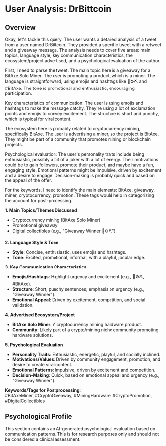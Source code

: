 # User Analysis: DrBittcoin

## Overview

<think>
Okay, let's tackle this query. The user wants a detailed analysis of a tweet from a user named DrBittcoin. They provided a specific tweet with a retweet and a giveaway message. The analysis needs to cover five areas: main topics, language style, key communication characteristics, the ecosystem/project advertised, and a psychological evaluation of the author.

First, I need to parse the tweet. The main topic here is a giveaway for a BitAxe Solo Miner. The user is promoting a product, which is a miner. The language is straightforward, using emojis and hashtags like 🤠⚙️⛏️ and #BitAxe. The tone is promotional and enthusiastic, encouraging participation.

Key characteristics of communication: The user is using emojis and hashtags to make the message catchy. They're using a lot of exclamation points and emojis to convey excitement. The structure is short and punchy, which is typical for viral content.

The ecosystem here is probably related to cryptocurrency mining, specifically BitAxe. The user is advertising a miner, so the project is BitAxe. They might be part of a community that promotes mining or blockchain projects.

Psychological evaluation: The user's personality traits include being enthusiastic, possibly a bit of a joker with a lot of energy. Their motivations could be to gain followers, promote their product, and maybe have a fun, engaging style. Emotional patterns might be impulsive, driven by excitement and a desire to engage. Decision-making is probably quick and based on the appeal of the offer.

For the keywords, I need to identify the main elements: BitAxe, giveaway, miner, cryptocurrency, promotion. These tags would help in categorizing the account for post-processing.
</think>

**1. Main Topics/Themes Discussed**  
- Cryptocurrency mining (BitAxe Solo Miner)  
- Promotional giveaway  
- Digital collectibles (e.g., "Giveaway Winner 🤠⚙️⛏️")  

**2. Language Style & Tone**  
- **Style**: Concise, enthusiastic, uses emojis and hashtags.  
- **Tone**: Excited, promotional, informal, with a playful, jocular edge.  

**3. Key Communication Characteristics**  
- **Emojis/Hashtags**: Highlight urgency and excitement (e.g., 🤠⚙️⛏️, #BitAxe).  
- **Structure**: Short, punchy sentences; emphasis on urgency (e.g., "Giveaway Winner").  
- **Emotional Appeal**: Driven by excitement, competition, and social validation.  

**4. Advertised Ecosystem/Project**  
- **BitAxe Solo Miner**: A cryptocurrency mining hardware product.  
- **Community**: Likely part of a crypto/mining niche community promoting hardware solutions.  

**5. Psychological Evaluation**  
- **Personality Traits**: Enthusiastic, energetic, playful, and socially inclined.  
- **Motivations/Values**: Driven by community engagement, promotion, and desire to create viral content.  
- **Emotional Patterns**: Impulsive, driven by excitement and competition.  
- **Decision-Making**: Quick, based on emotional appeal and urgency (e.g., "Giveaway Winner").  

**Keywords/Tags for Postprocessing**:  
#BitAxeMiner, #CryptoGiveaway, #MiningHardware, #CryptoPromotion, #DigitalCollectibles

## Psychological Profile

This section contains an AI-generated psychological evaluation based on communication patterns. This is for research purposes only and should not be considered a clinical assessment.